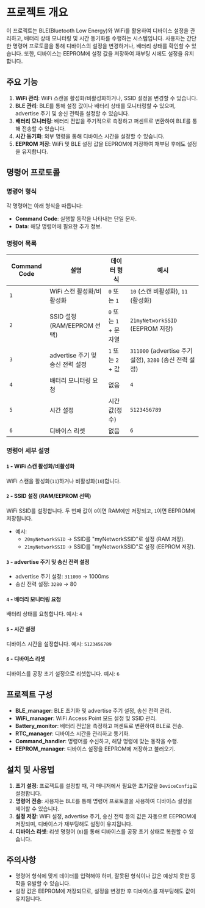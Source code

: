 # 프로젝트 개요

이 프로젝트는 BLE(Bluetooth Low Energy)와 WiFi를 활용하여 디바이스 설정을 관리하고, 배터리 상태 모니터링 및 시간 동기화를 수행하는 시스템입니다. 사용자는 간단한 명령어 프로토콜을 통해 디바이스의 설정을 변경하거나, 배터리 상태를 확인할 수 있습니다. 또한, 디바이스는 EEPROM에 설정 값을 저장하여 재부팅 시에도 설정을 유지합니다.

## 주요 기능

1. **WiFi 관리**: WiFi 스캔을 활성화/비활성화하거나, SSID 설정을 변경할 수 있습니다.
2. **BLE 관리**: BLE를 통해 설정 값이나 배터리 상태를 모니터링할 수 있으며, advertise 주기 및 송신 전력을 설정할 수 있습니다.
3. **배터리 모니터링**: 배터리 전압을 주기적으로 측정하고 퍼센트로 변환하여 BLE를 통해 전송할 수 있습니다.
4. **시간 동기화**: 외부 명령을 통해 디바이스 시간을 설정할 수 있습니다.
5. **EEPROM 저장**: WiFi 및 BLE 설정 값을 EEPROM에 저장하여 재부팅 후에도 설정을 유지합니다.

## 명령어 프로토콜

### 명령어 형식

각 명령어는 아래 형식을 따릅니다:

- **Command Code**: 실행할 동작을 나타내는 단일 문자.
- **Data**: 해당 명령어에 필요한 추가 정보.

### 명령어 목록

| Command Code | 설명                             | 데이터 형식             | 예시                      |
|--------------|----------------------------------|-------------------------|---------------------------|
| `1`          | WiFi 스캔 활성화/비활성화          | `0` 또는 `1`            | `10` (스캔 비활성화), `11` (활성화) |
| `2`          | SSID 설정 (RAM/EEPROM 선택)       | `0` 또는 `1` + 문자열   | `21myNetworkSSID` (EEPROM 저장) |
| `3`          | advertise 주기 및 송신 전력 설정    | `1` 또는 `2` + 값       | `311000` (advertise 주기 설정), `3280` (송신 전력 설정) |
| `4`          | 배터리 모니터링 요청              | 없음                    | `4`                        |
| `5`          | 시간 설정                        | 시간 값(정수)            | `5123456789`               |
| `6`          | 디바이스 리셋                    | 없음                    | `6`                        |

### 명령어 세부 설명

#### `1` - WiFi 스캔 활성화/비활성화
WiFi 스캔을 활성화(`11`)하거나 비활성화(`10`)합니다.

#### `2` - SSID 설정 (RAM/EEPROM 선택)
WiFi SSID를 설정합니다. 두 번째 값이 `0`이면 RAM에만 저장되고, `1`이면 EEPROM에 저장됩니다.
- 예시: 
  - `20myNetworkSSID` → SSID를 "myNetworkSSID"로 설정 (RAM 저장).
  - `21myNetworkSSID` → SSID를 "myNetworkSSID"로 설정 (EEPROM 저장).

#### `3` - advertise 주기 및 송신 전력 설정
- advertise 주기 설정: `311000` → 1000ms
- 송신 전력 설정: `3280` → 80

#### `4` - 배터리 모니터링 요청
배터리 상태를 요청합니다. 예시: `4`

#### `5` - 시간 설정
디바이스 시간을 설정합니다. 예시: `5123456789`

#### `6` - 디바이스 리셋
디바이스를 공장 초기 설정으로 리셋합니다. 예시: `6`

## 프로젝트 구성

- **BLE_manager**: BLE 초기화 및 advertise 주기 설정, 송신 전력 관리.
- **WiFi_manager**: WiFi Access Point 모드 설정 및 SSID 관리.
- **Battery_monitor**: 배터리 전압을 측정하고 퍼센트로 변환하여 BLE로 전송.
- **RTC_manager**: 디바이스 시간을 관리하고 동기화.
- **Command_handler**: 명령어를 수신하고, 해당 명령에 맞는 동작을 수행.
- **EEPROM_manager**: 디바이스 설정을 EEPROM에 저장하고 불러오기.

## 설치 및 사용법

1. **초기 설정**: 프로젝트를 설정할 때, 각 매니저에서 필요한 초기값을 `DeviceConfig`로 설정합니다.
2. **명령어 전송**: 사용자는 BLE를 통해 명령어 프로토콜을 사용하여 디바이스 설정을 제어할 수 있습니다.
3. **설정 저장**: WiFi 설정, advertise 주기, 송신 전력 등의 값은 자동으로 EEPROM에 저장되며, 디바이스가 재부팅해도 설정이 유지됩니다.
4. **디바이스 리셋**: 리셋 명령어 (`6`)를 통해 디바이스를 공장 초기 상태로 복원할 수 있습니다.

## 주의사항

- 명령어 형식에 맞게 데이터를 입력해야 하며, 잘못된 형식이나 값은 예상치 못한 동작을 유발할 수 있습니다.
- 설정 값은 EEPROM에 저장되므로, 설정을 변경한 후 디바이스를 재부팅해도 값이 유지됩니다.
